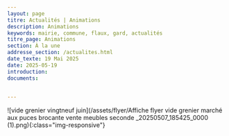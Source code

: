 ```yaml
---
layout: page
titre: Actualités | Animations
description: Animations
keywords: mairie, commune, flaux, gard, actualités
titre_page: Animations
section: À la une
addresse_section: /actualites.html
date_texte: 19 Mai 2025
date: 2025-05-19
introduction: 
documents:

  
---
```


![vide grenier vingtneuf juin](/assets/flyer/Affiche flyer vide grenier marché aux puces brocante vente meubles seconde _20250507_185425_0000 (1).png){:class="img-responsive"}





